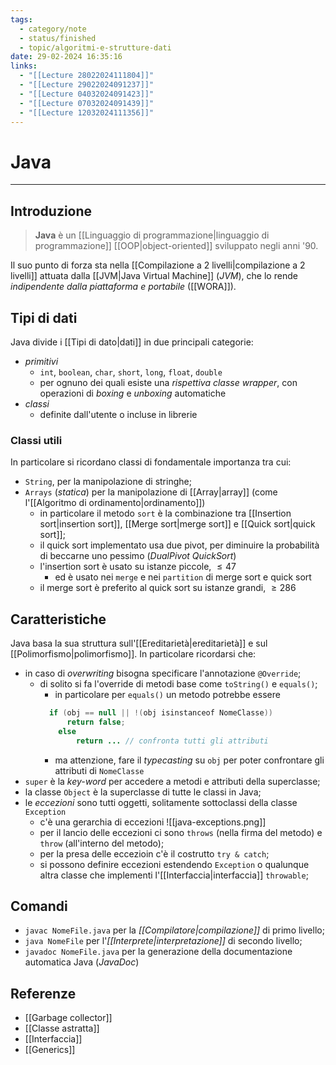 ```yaml
---
tags:
  - category/note
  - status/finished
  - topic/algoritmi-e-strutture-dati
date: 29-02-2024 16:35:16
links:
  - "[[Lecture 28022024111804]]"
  - "[[Lecture 29022024091237]]"
  - "[[Lecture 04032024091423]]"
  - "[[Lecture 07032024091439]]"
  - "[[Lecture 12032024111356]]"
---
```

# Java
---
## Introduzione
> **Java** è un [[Linguaggio di programmazione|linguaggio di programmazione]] [[OOP|object-oriented]] sviluppato negli anni '90.

Il suo punto di forza sta nella [[Compilazione a 2 livelli|compilazione a 2 livelli]] attuata dalla [[JVM|Java Virtual Machine]] (_JVM_), che lo rende _indipendente dalla piattaforma e portabile_ ([[WORA]]).

## Tipi di dati
Java divide i [[Tipi di dato|dati]] in due principali categorie:
- _primitivi_
	- `int`, `boolean`, `char`, `short`, `long`, `float`, `double`
	- per ognuno dei quali esiste una _rispettiva classe wrapper_, con operazioni di _boxing_ e _unboxing_ automatiche
- _classi_
	- definite dall'utente o incluse in librerie

### Classi utili
In particolare si ricordano classi di fondamentale importanza tra cui:
- `String`, per la manipolazione di stringhe;
- `Arrays` (_statica_) per la manipolazione di [[Array|array]] (come l'[[Algoritmo di ordinamento|ordinamento]])
	- in particolare il metodo `sort` è la combinazione tra [[Insertion sort|insertion sort]], [[Merge sort|merge sort]] e [[Quick sort|quick sort]];
	- il quick sort implementato usa due pivot, per diminuire la probabilità di beccarne uno pessimo (_DualPivot QuickSort_)
	- l'insertion sort è usato su istanze piccole, $\leq 47$
		- ed è usato nei `merge` e nei `partition` di merge sort e quick sort
	- il merge sort è preferito al quick sort su istanze grandi, $\geq 286$

## Caratteristiche
Java basa la sua struttura sull'[[Ereditarietà|ereditarietà]] e sul [[Polimorfismo|polimorfismo]]. In particolare ricordarsi che:
- in caso di _overwriting_ bisogna specificare l'annotazione `@Override`;
	- di solito si fa l'override di metodi base come `toString()` e `equals()`;
		- in particolare per `equals()` un metodo potrebbe essere
		```java
		  if (obj == null || !(obj isinstanceof NomeClasse))
			  return false;
			else
				return ... // confronta tutti gli attributi
		```
		- ma attenzione, fare il _typecasting_ su `obj` per poter confrontare gli attributi di `NomeClasse`
- `super` è la _key-word_ per accedere a metodi e attributi della superclasse;
- la classe `Object` è la superclasse di tutte le classi in Java;
- le _eccezioni_ sono tutti oggetti, solitamente sottoclassi della classe `Exception`
	- c'è una gerarchia di eccezioni ![[java-exceptions.png]]
	- per il lancio delle eccezioni ci sono `throws` (nella firma del metodo) e `throw` (all'interno del metodo);
	- per la presa delle eccezioin c'è il costrutto `try & catch`;
	- si possono definire eccezioni estendendo `Exception` o qualunque altra classe che implementi l'[[Interfaccia|interfaccia]] `throwable`;

## Comandi
- `javac NomeFile.java` per la _[[Compilatore|compilazione]]_ di primo livello;
- `java NomeFile` per l'_[[Interprete|interpretazione]]_ di secondo livello;
- `javadoc NomeFile.java` per la generazione della documentazione automatica Java (_JavaDoc_)

## Referenze
- [[Garbage collector]]
- [[Classe astratta]]
- [[Interfaccia]]
- [[Generics]]